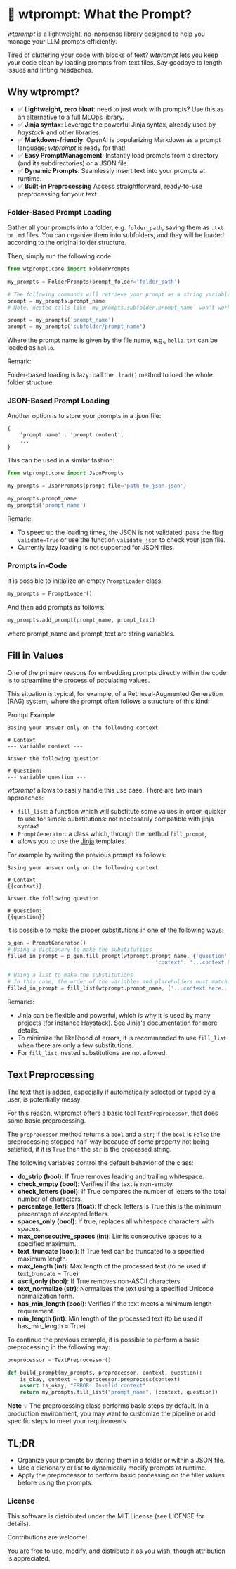 # 🤌 wtprompt: What the Prompt?

*wtprompt* is a lightweight, no-nonsense library designed to help you manage your LLM prompts efficiently.

Tired of cluttering your code with blocks of text? *wtprompt* lets you keep your code clean by loading prompts
from text files. Say goodbye to length issues and linting headaches.

## Why wtprompt?

- ✅ **Lightweight, zero bloat**: need to just work with prompts? Use this as an alternative to a full MLOps library.
- ✅ **Jinja syntax**: Leverage the powerful Jinja syntax, already used by *haystack* and other libraries.
- ✅ **Markdown-friendly**: OpenAI is popularizing Markdown as a prompt language; *wtprompt* is ready for that!
- ✅ **Easy PromptManagement**:  Instantly load prompts from a directory (and its subdirectories) or a JSON file.
- ✅ **Dynamic Prompts**: Seamlessly insert text into your prompts at runtime.
- ✅ **Built-in Preprocessing** Access straightforward, ready-to-use preprocessing for your text.

### Folder-Based Prompt Loading

Gather all your prompts into a folder, e.g. `folder_path`, saving them as `.txt` or `.md` files. You can organize them
into subfolders, and they will be loaded according to the original folder structure.

Then, simply run the following code:

```python
from wtprompt.core import FolderPrompts

my_prompts = FolderPrompts(prompt_folder='folder_path')

# The following commands will retrieve your prompt as a string variable:
prompt = my_prompts.prompt_name
# Note, nested calls like `my_prompts.subfolder.prompt_name` won't work!

prompt = my_prompts('prompt_name')
prompt = my_prompts('subfolder/prompt_name')
```

Where the prompt name is given by the file name, e.g., `hello.txt` can be loaded as `hello`.

Remark:

Folder-based loading is lazy: call the `.load()` method to load the whole folder structure.

### JSON-Based Prompt Loading

Another option is to store your prompts in a .json file:

    {
        'prompt name' : 'prompt content',
        ...
    }

This can be used in a similar fashion:

```python
from wtprompt.core import JsonPrompts

my_prompts = JsonPrompts(prompt_file='path_to_json.json')

my_prompts.prompt_name
my_prompts('prompt_name')
```


Remark:

- To speed up the loading times, the JSON is not validated: pass the flag `validate=True` or use the function `validate_json` to check your json file.
- Currently lazy loading is not supported for JSON files.

### Prompts in-Code

It is possible to initialize an empty `PromptLoader` class:

```python
my_prompts = PromptLoader()
```

And then add prompts as follows:

```python
my_prompts.add_prompt(prompt_name, prompt_text)
```

where prompt_name and prompt_text are string variables.

## Fill in Values

One of the primary reasons for embedding prompts directly within the code
is to streamline the process of populating values.

This situation is typical, for example, of a Retrieval-Augmented Generation (RAG) system,
where the prompt often follows a structure of this kind:

<div class="code-title">Prompt Example</div>

```
Basing your answer only on the following context

# Context
--- variable context ---

Answer the following question

# Question:
--- variable question ---
```

*wtprompt* allows to easily handle this use case. There are two main approaches:

- `fill_list`: a function which will substitute some values in order, quicker to use for simple substitutions: not necessarily compatible with jinja syntax!
- `PromptGenerator`: a class which, through the method `fill_prompt`,
- allows you to use the [Jinja](https://jinja.palletsprojects.com/en/3.1.x/) templates.

For example by writing the previous prompt as follows:

```
Basing your answer only on the following context

# Context
{{context}}

Answer the following question

# Question:
{{question}}
```

it is possible to make the proper substitutions in one of the following ways:

```python
p_gen = PromptGenerator()
# Using a dictionary to make the substitutions
filled_in_prompt = p_gen.fill_prompt(wtprompt.prompt_name, {'question': '...question here...',
                                               'context': '...context here...'})

# Using a list to make the substitutions
# In this case, the order of the variables and placeholders must match.
filled_in_prompt = fill_list(wtprompt.prompt_name, ['...context here...', '...question here...'])
```

Remarks:
- Jinja can be flexible and powerful, which is why it is used by many projects (for instance Haystack). See Jinja's documentation for more details.
- To minimize the likelihood of errors, it is recommended to use `fill_list` when there are only a few substitutions.
- For `fill_list`, nested substitutions are not allowed.

## Text Preprocessing

The text that is added, especially if automatically selected or typed by a user, is potentially
messy.

For this reason, wtprompt offers a basic tool `TextPreprocessor`, that does some basic preprocessing.

The `preprocessor` method returns a `bool` and a `str`; if the `bool` is `False`
the preprocessing stopped half-way because of some property not being satisfied, if it is
`True` then the `str` is the processed string.

The following variables control the default behavior of the class:

- **do_strip (bool)**: If True removes leading and trailing whitespace.
- **check_empty (bool)**: Verifies if the text is non-empty.
- **check_letters (bool)**: If True compares the number of letters to the total number of characters.
- **percentage_letters (float)**: If check_letters is True this is the minimum percentage of accepted letters.
- **spaces_only (bool)**: If true, replaces all whitespace characters with spaces.
- **max_consecutive_spaces (int)**: Limits consecutive spaces to a specified maximum.
- **text_truncate (bool)**: If True text can be truncated to a specified maximum length.
- **max_length (int)**: Max length of the processed text (to be used if text_truncate = True)
- **ascii_only (bool)**: If True removes non-ASCII characters.
- **text_normalize (str)**: Normalizes the text using a specified Unicode normalization form.
- **has_min_length (bool)**: Verifies if the text meets a minimum length requirement.
- **min_length (int)**: Min length of the processed text (to be used if has_min_length = True)

To continue the previous example, it is possible to perform a basic preprocessing in the following way:

```python
preprocessor = TextPreprocessor()

def build_prompt(my_prompts, preprocessor, context, question):
    is_okay, context = preprocessor.preprocess(context)
    assert is_okay, "ERROR: Invalid context"
    return my_prompts.fill_list("prompt_name", [context, question])
```


**Note** 💡 The preprocessing class performs basic steps by default. In a production environment, you may want to customize the pipeline or add specific steps to meet your requirements.

## TL;DR

- Organize your prompts by storing them in a folder or within a JSON file.
- Use a dictionary or list to dynamically modify prompts at runtime.
- Apply the preprocessor to perform basic processing on the filler values before using the prompts.

### License

This software is distributed under the MIT License (see LICENSE for details).

Contributions are welcome!

You are free to use, modify, and distribute it as you wish, though attribution is appreciated.
